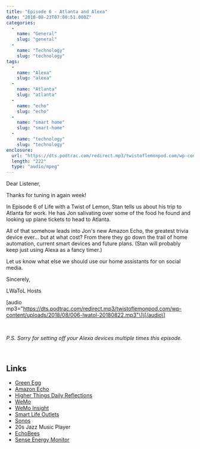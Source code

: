```yaml
---
title: "Episode 6 - Atlanta and Alexa"
date: "2018-08-23T07:00:51.000Z"
categories: 
  - 
    name: "General"
    slug: "general"
  - 
    name: "Technology"
    slug: "technology"
tags: 
  - 
    name: "Alexa"
    slug: "alexa"
  - 
    name: "Atlanta"
    slug: "atlanta"
  - 
    name: "echo"
    slug: "echo"
  - 
    name: "smart home"
    slug: "smart-home"
  - 
    name: "technology"
    slug: "technology"
enclosure: 
  url: "https://dts.podtrac.com/redirect.mp3/twistoflemonpod.com/wp-content/uploads/2018/08/006-lwatol-20180822.mp3"
  length: "222"
  type: "audio/mpeg"
---
```


Dear Listener,

Thanks for tuning in again week!

In Episode 6 of Life with a Twist of Lemon, Stan tells us about his trip to Atlanta for work. He has Jon salivating over some of the food he found and looking up plane tickets to head to Atlanta.

All of that somehow leads into Jon's new Amazon Echo, the greatest trivia device ever... but at what cost? From there they go down the trail of home automation, current smart devices and future plans. (Stan will probably keep just using Alexa as a fancy timer.)

Let us know what else we should use our home assistants for on social media.

Sincerely,

LWaToL Hosts

\[audio mp3="https://dts.podtrac.com/redirect.mp3/twistoflemonpod.com/wp-content/uploads/2018/08/006-lwatol-20180822.mp3"\]\[/audio\]

 

_P.S. Sorry for setting off your Alexa devices multiple times this episode._

 

## Links

- [Green Egg](https://biggreenegg.com)
- [Amazon Echo](https://amzn.to/2PujKL3)
- [Higher Things Daily Reflections](https://media.higherthings.org/reflections/)
- [WeMo](https://amzn.to/2BzdA9u)
- [WeMo Insight](https://amzn.to/2OZk5Er)
- [Smart Life Outlets](https://amzn.to/2MrphUR)
- [Sonos](https://amzn.to/2MwEN20)
- 20s Jazz Music Player
- [EchoBees](https://amzn.to/2MLB7sg)
- [Sense Energy Monitor](https://amzn.to/2w6fKbL)
